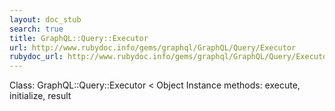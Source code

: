 ```yaml
---
layout: doc_stub
search: true
title: GraphQL::Query::Executor
url: http://www.rubydoc.info/gems/graphql/GraphQL/Query/Executor
rubydoc_url: http://www.rubydoc.info/gems/graphql/GraphQL/Query/Executor
---
```


Class: GraphQL::Query::Executor < Object
Instance methods:
execute, initialize, result

